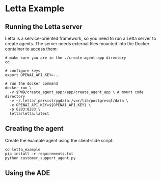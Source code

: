 # Letta Example

## Running the Letta server 
Letta is a service-oriented framework, so you need to run a Letta server to create agents. The server needs external files mounted into the Docker container to access them: 
``` 
# make sure you are in the ./create-agent-app directory
cd .. 

# configure keys 
export OPENAI_API_KEY=...

# run the docker command 
docker run \
  -v $PWD/create_agent_app:/app/create_agent_app \ # mount code directory
  -v ~/.letta/.persist/pgdata:/var/lib/postgresql/data \
  -e OPENAI_API_KEY=${OPENAI_API_KEY} \
  -p 8283:8283 \
  letta/letta:latest
```

## Creating the agent 
Create the example agent using the client-side script: 
```
cd letta_example
pip install -r requirements.txt
python customer_support_agent.py
```

## Using the ADE
